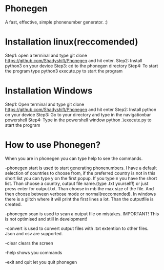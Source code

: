 # Phonegen
A fast, effective, simple phonenumber generator. :)

# Installation linux(reccomended)
Step1: open a terminal and type git clone https://github.com/Shadyshift/Phonegen and hit enter.
Step2: Install python3 on your device
Step3: cd to the phonegen directory
Step4: To start the program type python3 execute.py to start the program

# Installation Windows
Step1: Open terminal and type git clone https://github.com/Shadyshift/Phonegen and hit enter
Step2: Install python on your device
Step3: Go to your directory and type in the navigationbar powershell
Step4: Type in the powershell window python .\execute.py to start the program

# How to use Phonegen?
When you are in phonegen you can type help to see the commands.

-phonegen start is used to start generating phonenumbers. I have a default selection of countries to choose from, if the preferred country is not in this short list you can type y on the first popup. If you type n you have the short list. Than choose a country, output file name.(type .txt yourself!) or just press enter for output.txt. Than choose in mb the max size of the file. And then choose between verbose mode or normal(reccomended). In windows there is a glitch where it will print the first lines a lot. Than the outputfile is created.

-phonegen scan is used to scan a output file on mistakes. IMPORTANT! This is not optimised and still in development!

-convert is used to convert output files with .txt extention to other files. Json and csv are supported.

-clear clears the screen

-help shows you commands

-exit and quit let you quit phonegen

